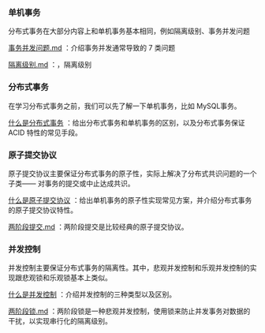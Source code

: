 ### 单机事务

分布式事务在大部分内容上和单机事务基本相同，例如隔离级别、事务并发问题

 [事务并发问题.md](事务并发问题.md) ：介绍事务并发通常导致的 7 类问题

 [隔离级别.md](隔离级别.md) ：，隔离级别





### 分布式事务

在学习分布式事务之前，我们可以先了解一下单机事务，比如 MySQL事务。

[什么是分布式事务](什么是分布式事务.md) ：给出分布式事务和单机事务的区别，以及分布式事务保证 ACID 特性的常见手段。





### 原子提交协议

原子提交协议主要保证分布式事务的原子性，实际上解决了分布式共识问题的一个子类—— 对事务的提交或中止达成共识。

[什么是原子提交协议](什么是原子提交协议.md) ：给出单机事务的原子性实现常见方案，并介绍分布式事务的原子提交协议特性。

 [两阶段提交.md](两阶段提交.md) ：两阶段提交是比较经典的原子提交协议。





### 并发控制

并发控制主要保证分布式事务的隔离性。其中，悲观并发控制和乐观并发控制的实现跟悲观锁和乐观锁基本上类似。

 [什么是并发控制](什么是并发控制.md) ：介绍并发控制的三种类型以及区别。

 [两阶段锁.md](两阶段锁.md) ：两阶段锁是一种悲观并发控制，使用锁来防止并发事务对数据的干扰，以实现串行化的隔离级别。

